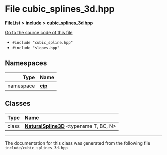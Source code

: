 

# File cubic\_splines\_3d.hpp



[**FileList**](files.md) **>** [**include**](dir_d44c64559bbebec7f509842c48db8b23.md) **>** [**cubic\_splines\_3d.hpp**](cubic__splines__3d_8hpp.md)

[Go to the source code of this file](cubic__splines__3d_8hpp_source.md)



* `#include "cubic_spline.hpp"`
* `#include "slopes.hpp"`













## Namespaces

| Type | Name |
| ---: | :--- |
| namespace | [**cip**](namespacecip.md) <br> |


## Classes

| Type | Name |
| ---: | :--- |
| class | [**NaturalSpline3D**](classcip_1_1NaturalSpline3D.md) &lt;typename T, BC, N&gt;<br> |



















































------------------------------
The documentation for this class was generated from the following file `include/cubic_splines_3d.hpp`

